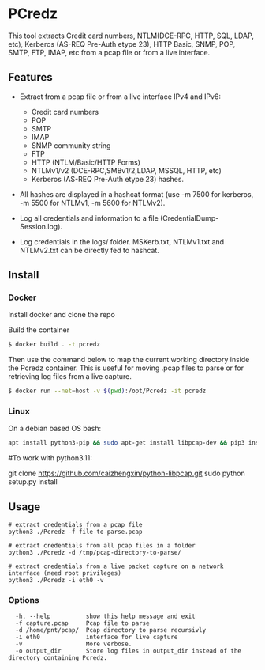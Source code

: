 
# PCredz

This tool extracts Credit card numbers, NTLM(DCE-RPC, HTTP, SQL, LDAP, etc), Kerberos (AS-REQ Pre-Auth etype 23), HTTP Basic, SNMP, POP, SMTP, FTP, IMAP, etc from a pcap file or from a live interface.

## Features

- Extract from a pcap file or from a live interface IPv4 and IPv6:
  - Credit card numbers
  - POP
  - SMTP
  - IMAP
  - SNMP community string
  - FTP
  - HTTP (NTLM/Basic/HTTP Forms)
  - NTLMv1/v2 (DCE-RPC,SMBv1/2,LDAP, MSSQL, HTTP, etc)
  - Kerberos (AS-REQ Pre-Auth etype 23) hashes.

- All hashes are displayed in a hashcat format (use -m 7500 for kerberos, -m 5500 for NTLMv1, -m 5600 for NTLMv2).
- Log all credentials and information to a file (CredentialDump-Session.log).
- Log credentials in the logs/ folder. MSKerb.txt, NTLMv1.txt and NTLMv2.txt can be directly fed to hashcat. 

## Install

### Docker
Install docker and clone the repo

Build the container
```bash
$ docker build . -t pcredz
```

Then use the command below to map the current working directory inside the Pcredz container. This is useful for moving .pcap files to parse or for retrieving log files from a live capture.
```bash
$ docker run --net=host -v $(pwd):/opt/Pcredz -it pcredz
```

### Linux

On a debian based OS bash:

```bash
apt install python3-pip && sudo apt-get install libpcap-dev && pip3 install Cython && pip3 install python-libpcap
```
#To work with python3.11:

git clone https://github.com/caizhengxin/python-libpcap.git
sudo python setup.py install

## Usage
 
 ```
 # extract credentials from a pcap file
python3 ./Pcredz -f file-to-parse.pcap

# extract credentials from all pcap files in a folder
python3 ./Pcredz -d /tmp/pcap-directory-to-parse/

# extract credentials from a live packet capture on a network interface (need root privileges)
python3 ./Pcredz -i eth0 -v
```

### Options

```
  -h, --help          show this help message and exit
  -f capture.pcap     Pcap file to parse
  -d /home/pnt/pcap/  Pcap directory to parse recursivly
  -i eth0             interface for live capture
  -v                  More verbose.
  -o output_dir       Store log files in output_dir instead of the directory containing Pcredz.
```

